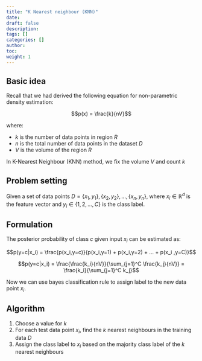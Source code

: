 ```yaml
---
title: "K Nearest neighbour (KNN)"
date:
draft: false
description:
tags: []
categories: []
author:
toc:
weight: 1
---
```

## Basic idea

Recall that we had derived the following equation for non-parametric density estimation:

$$p(x) = \frac{k}{nV}$$

where:
- $k$ is the number of data points in region $R$
- $n$ is the total number of data points in the dataset $D$
- $V$ is the volume of the region $R$

In K-Nearest Neighbour (KNN) method, we fix the volume $V$ and count $k$

## Problem setting

Given a set of data points $D = \{x_1, y_1\}, \{x_2, y_2\}, ..., \{x_n, y_n\}$, where $x_i \in \mathbb{R}^d$ is the feature vector and $y_i \in \{1, 2, ..., C\}$ is the class label.

## Formulation

The posterior probability of class $c$ given input $x_i$ can be estimated as:

$$p(y=c|x_i) = \frac{p(x_i,y=c)}{p(x_i,y=1) + p(x_i,y=2) + ... + p(x_i  ,y=C)}$$

$$p(y=c|x_i) = \frac{\frac{k_i}{nV}}{\sum_{j=1}^C \frac{k_j}{nV}} = \frac{k_i}{\sum_{j=1}^C k_j}$$

Now we can use bayes classification rule to assign label to the new data point $x_i$.

## Algorithm

1. Choose a value for $k$
2. For each test data point $x_i$, find the $k$ nearest neighbours in the training data $D$
3. Assign the class label to $x_i$ based on the majority class label of the $k$ nearest neighbours
